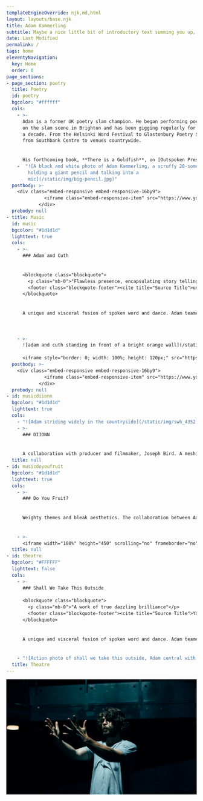 ```yaml
---
templateEngineOverride: njk,md,html
layout: layouts/base.njk
title: Adam Kammerling
subtitle: Maybe a nice little bit of introductory text summing you up, bit of this bit of that.
date: Last Modified
permalink: /
tags: home
eleventyNavigation:
  key: Home
  order: 0
page_sections:
- page_section: poetry
  title: Poetry
  id: poetry
  bgcolor: "#ffffff"
  cols:
    - >-
      Adam is a former UK poetry slam champion. He began performing poetry
      on the slam scene in Brighton and has been gigging regularly for over
      a decade. From the Helsinki Word Festival to Glastonbury Poetry Stage,
      from Southbank Centre to venues countrywide.


      His forthcoming book, **There is a Goldfish**, on [Outspoken Press,](http://www.outspokenldn.com/) explores his Jewish heritage and discovers how generational trauma lives in the body and the cathartic potential that exists in contemporary spaces. As a producer and artist with the Chill Pill Collective he sold out shows all over the country and regularly hosted The Big One events at The Albany, Deptford.
    -  "![A black and white photo of Adam Kammerling, a scruffy 20-something,
        holding a giant pencil and talking into a
        mic](/static/img/big-pencil.jpg)"
  postbody: >-
    <div class="embed-responsive embed-responsive-16by9">
              <iframe class="embed-responsive-item" src="https://www.youtube.com/embed/mbeZarziYbQ?rel=0" allowfullscreen></iframe>
            </div>
  prebody: null
- title: Music
  id: music
  bgcolor: "#1d1d1d"
  lighttext: true
  cols:
    - >-
      ### Adam and Cuth


      <blockquote class="blockquote">
        <p class="mb-0">"Flawless presence, encapsulating story telling"</p>
        <footer class="blockquote-footer"><cite title="Source Title">undergroundHH.com</cite></footer>
      </blockquote>


      A unique and visceral fusion of spoken word and dance. Adam teamed up with dance super- humans, Si Rawlinson and Emma Houston, to explore the effect of hero behaviour on real-world attitudes to violence, and male mental health. Commissioned by Apples And Snakes and the Albany, and supported by Arts Council England, Shall We Take This Outside toured to Bristol, Southampton, Stratford, Canterbury and Norwich, and featured at Southbank Centre for BAM festival.



    - >-
      ![adam and cuth standing in front of a bright orange wall](/static/img/adam-cuth.jpg)

      <iframe style="border: 0; width: 100%; height: 120px;" src="https://bandcamp.com/EmbeddedPlayer/album=2218294651/size=large/bgcol=ffffff/linkcol=0687f5/tracklist=false/artwork=small/transparent=true/" seamless><a href="http://adamandcuth.bandcamp.com/album/actual-cake">Actual Cake by Adam and Cuth</a></iframe>
  postbody: >-
    <div class="embed-responsive embed-responsive-16by9">
              <iframe class="embed-responsive-item" src="https://www.youtube.com/embed/w5FsuixsnN8?rel=0" allowfullscreen></iframe>
            </div>
  prebody: null
- id: musicdiionn
  bgcolor: "#1d1d1d"
  lighttext: true
  cols:
    - "![Adam striding widely in the countryside](/static/img/swh_4352.jpg)"
    - >-
      ### DIIONN


      A collaboration with producer and filmmaker, Joseph Bird. A meshing of influences from Fugazi to 0800 Dinosaur, from The Cure to Outkast. Equal parts political and playful, bleak and lush. Rerecorded with Sam Miller, mixed by Josh Grey-Jung of Strangelove.
  title: null
- id: musicdoyoufruit
  bgcolor: "#1d1d1d"
  lighttext: true
  cols:
    - >-
      ### Do You Fruit?


      Weighty themes and bleak aesthetics. The collaboration between Adam and producer Fea explores the interaction of sparse dub with spoken texts. In the vein of King Midas Sound or Kode9 and Space Ape.


    - >-
      <iframe width="100%" height="450" scrolling="no" frameborder="no" allow="autoplay" src="https://w.soundcloud.com/player/?url=https%3A//api.soundcloud.com/playlists/321215213&color=%23ff5500&auto_play=false&hide_related=false&show_comments=true&show_user=true&show_reposts=false&show_teaser=true"></iframe>"
  title: null
- id: theatre
  bgcolor: "#FFFFFF"
  lighttext: false
  cols:
    - >-
      ### Shall We Take This Outside

      <blockquote class="blockquote">
        <p class="mb-0">"A work of true dazzling brilliance"</p>
        <footer class="blockquote-footer"><cite title="Source Title">Yack magazine</cite></footer>
      </blockquote>


      A unique and visceral fusion of spoken word and dance. Adam teamed up with dance super- humans, Si Rawlinson and Emma Houston, to explore the effect of hero behaviour on real-world attitudes to violence, and male mental health. Commissioned by Apples And Snakes and the Albany, and supported by Arts Council England, Shall We Take This Outside toured to Bristol, Southampton, Stratford, Canterbury and Norwich, and featured at Southbank Centre for BAM festival.


    - "![Action photo of shall we take this outside, Adam central with 2 acrobats seemingly flying either side of him](/static/img/theatre-shallwe-fly.jpg)"
  title: Theatre
---
```


![](/static/img/adam-moody.jpg)
